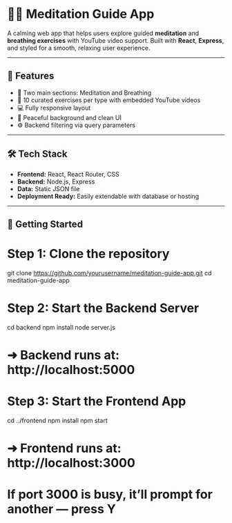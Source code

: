 # 🧘‍♀️ Meditation Guide App

A calming web app that helps users explore guided **meditation** and **breathing exercises** with YouTube video support. Built with **React**, **Express**, and styled for a smooth, relaxing user experience.

---

## 🌟 Features

- 🧘 Two main sections: Meditation and Breathing  
- 🎥 10 curated exercises per type with embedded YouTube videos  
- 💻 Fully responsive layout  
- 🌄 Peaceful background and clean UI  
- ⚙️ Backend filtering via query parameters  

---

## 🛠️ Tech Stack

- **Frontend:** React, React Router, CSS  
- **Backend:** Node.js, Express  
- **Data:** Static JSON file  
- **Deployment Ready:** Easily extendable with database or hosting  

---

## 🚀 Getting Started

# Step 1: Clone the repository
git clone https://github.com/yourusername/meditation-guide-app.git
cd meditation-guide-app

# Step 2: Start the Backend Server
cd backend
npm install
node server.js
# ➜ Backend runs at: http://localhost:5000

# Step 3: Start the Frontend App
cd ../frontend
npm install
npm start
# ➜ Frontend runs at: http://localhost:3000
# If port 3000 is busy, it’ll prompt for another — press Y


